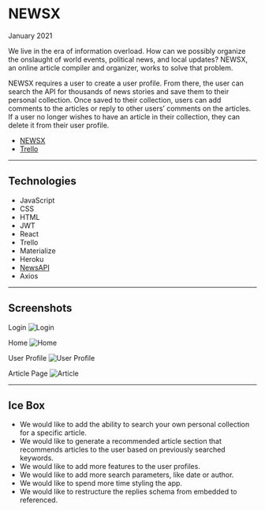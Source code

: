 # NEWSX
January 2021

We live in the era of information overload. How can we possibly organize the onslaught of world events, political news, and local updates? NEWSX, an online article compiler and organizer, works to solve that problem.

NEWSX requires a user to create a user profile. From there, the user can search the API for thousands of news stories and save them to their personal collection. Once saved to their collection, users can add comments to the articles or reply to other users’ comments on the articles. If a user no longer wishes to have an article in their collection, they can delete it from their user profile.

* [NEWSX](https://newsx-prime.herokuapp.com/)
* [Trello](https://trello.com/b/cuq4tjsW/unit-3-project-news-api)

--------------------------------------------------

## Technologies

* JavaScript
* CSS
* HTML
* JWT
* React
* Trello
* Materialize
* Heroku
* [NewsAPI](https://newsapi.org/)
* Axios

--------------------------------------------------

## Screenshots

Login
![Login](https://i.imgur.com/WLXn9SQ.png)

Home
![Home](https://i.imgur.com/ZaHJiIx.png)

User Profile
![User Profile](https://i.imgur.com/T877uln.png)

Article Page
![Article](https://i.imgur.com/rjauTJg.png)


--------------------------------------------------

## Ice Box

* We would like to add the ability to search your own personal collection for a specific article.
* We would like to generate a recommended article section that recommends articles to the user based on previously searched keywords.
* We would like to add more features to the user profiles.
* We would like to add more search parameters, like date or author.
* We would like to spend more time styling the app.
* We would like to restructure the replies schema from embedded to referenced.